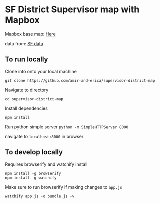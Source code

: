 # SF District Supervisor map with Mapbox
Mapbox base map:  [Here](https://api.mapbox.com/styles/v1/bythebaydotcool/cjkk9y9mk5en52qmw32fh7uo7.html?fresh=true&title=true&access_token=pk.eyJ1IjoiYnl0aGViYXlkb3Rjb29sIiwiYSI6ImNqajh5eDEwbTMxOXIza3Q0dmhxNnowemkifQ.kgcdaQINw8_7719QVmmT-w#13.8/37.750205/-122.434012/0)

data from: [SF data](https://data.sfgov.org/Geographic-Locations-and-Boundaries/Current-Supervisor-Districts/8nkz-x4ny)

## To run locally
Clone into onto your local machine
```
git clone https://github.com/amir-and-erica/supervisor-district-map
```
Navigate to directory
```
cd supervisor-district-map
```

Install dependencies
```
npm install
```

Run python simple server
```python -m SimpleHTTPServer 8000```

navigate to `localhost:8000` in browser

## To develop locally
Requires browserify and watchify install
```
npm install -g browserify
npm install -g watchify
```
Make sure to run browserify if making changes to `app.js`
```
watchify app.js -o bundle.js -v
```
